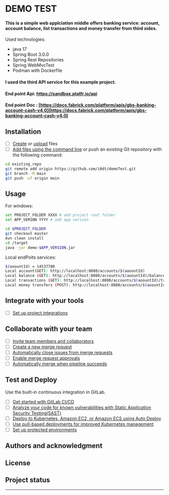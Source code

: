 # DEMO TEST
#### This is a simple web applciation middle offers banking service: account, account balance, list transactions and money transfer from third sides. 

Used technologies:
  - java 17
  - Spring Boot 3.0.0 
  - Spring Rest Repositories
  - Spring WebMvcTest
  - Podman with Dockerfile
 
#### I used the third API service for this example project.

#### End point Api: https://sandbox.platfr.io/api

#### End point Doc : [https://docs.fabrick.com/platform/apis/gbs-banking-account-cash-v4.0](https://docs.fabrick.com/platform/apis/gbs-banking-account-cash-v4.0)

## Installation

- [ ] [Create](https://docs.gitlab.com/ee/user/project/repository/web_editor.html#create-a-file) or [upload](https://docs.gitlab.com/ee/user/project/repository/web_editor.html#upload-a-file) files
- [ ] [Add files using the command line](https://docs.gitlab.com/ee/gitlab-basics/add-file.html#add-a-file-using-the-command-line) or push an existing Git repository with the following command:

```bash
cd existing_repo
git remote add origin https://github.com/i0dt/demoTest.git
git branch -M main
git push -uf origin main
```

## Usage

For windows:
```bash
set PROJECT_FOLDER XXXX # add project root folder
set APP_VERSON YYYY # add app version

cd $PROJECT_FOLDER 
git checkout master
mvn clean install 
cd /target
java -jar demo-$APP_VERSION.jar
```
Local endPoits services:
```bash
$(aoountId) = 14537780
Local account(GET): http://localhost:8080/accounts/$(aoountId)
Local balance (GET): http://localhost:8080/accounts/$(aoountId)/balance
Local transactions (GET): http://localhost:8080/accounts/$(aoountId)/transactions?fromAccountingDate=2022-04-01&toAccountingDate=2022-05-01
Local money transfers (POST): http://localhost:8080/accounts/$(aoountId)/payments/money-transfers
```

## Integrate with your tools

- [ ] [Set up project integrations](https://github.com/i0dt/demoTest.git-/settings/integrations)

## Collaborate with your team

- [ ] [Invite team members and collaborators](https://docs.gitlab.com/ee/user/project/members/)
- [ ] [Create a new merge request](https://docs.gitlab.com/ee/user/project/merge_requests/creating_merge_requests.html)
- [ ] [Automatically close issues from merge requests](https://docs.gitlab.com/ee/user/project/issues/managing_issues.html#closing-issues-automatically)
- [ ] [Enable merge request approvals](https://docs.gitlab.com/ee/user/project/merge_requests/approvals/)
- [ ] [Automatically merge when pipeline succeeds](https://docs.gitlab.com/ee/user/project/merge_requests/merge_when_pipeline_succeeds.html)

## Test and Deploy

Use the built-in continuous integration in GitLab.

- [ ] [Get started with GitLab CI/CD](https://docs.gitlab.com/ee/ci/quick_start/index.html)
- [ ] [Analyze your code for known vulnerabilities with Static Application Security Testing(SAST)](https://docs.gitlab.com/ee/user/application_security/sast/)
- [ ] [Deploy to Kubernetes, Amazon EC2, or Amazon ECS using Auto Deploy](https://docs.gitlab.com/ee/topics/autodevops/requirements.html)
- [ ] [Use pull-based deployments for improved Kubernetes management](https://docs.gitlab.com/ee/user/clusters/agent/)
- [ ] [Set up protected environments](https://docs.gitlab.com/ee/ci/environments/protected_environments.html)

## Authors and acknowledgment
## License
## Project status

***